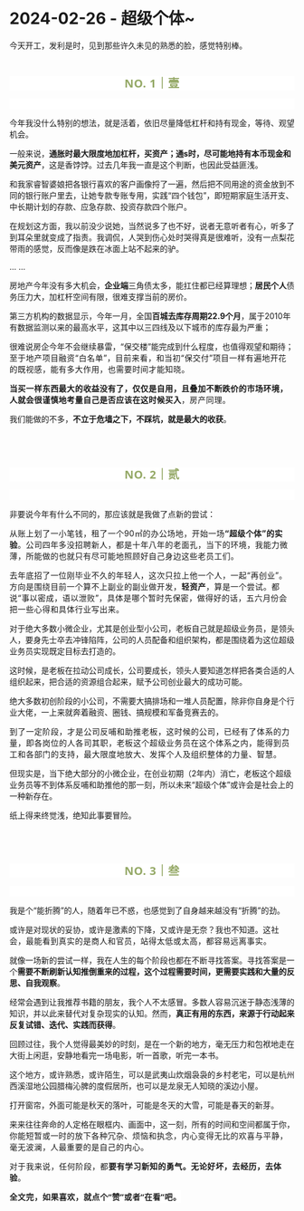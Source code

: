 # 2024-02-26 - 超级个体~

<p style="visibility: visible;">今天开工，发利是时，见到那些许久未见的熟悉的脸，感觉特别棒。</p><p style="visibility: visible;"><br style="visibility: visible;"></p><p style="outline: 0px;letter-spacing: 0.544px;text-wrap: wrap;color: rgb(34, 34, 34);font-family: -apple-system-font, system-ui, &quot;Helvetica Neue&quot;, &quot;PingFang SC&quot;, &quot;Hiragino Sans GB&quot;, &quot;Microsoft YaHei UI&quot;, &quot;Microsoft YaHei&quot;, Arial, sans-serif;background-color: rgb(255, 255, 255);text-align: center;visibility: visible;"><span style="outline: 0px;font-weight: bold;line-height: 25px;color: rgb(149, 169, 103);font-size: 20px;visibility: visible;">NO. 1｜壹</span></p><p style="outline: 0px;letter-spacing: 0.544px;text-wrap: wrap;color: rgb(34, 34, 34);font-family: -apple-system-font, system-ui, &quot;Helvetica Neue&quot;, &quot;PingFang SC&quot;, &quot;Hiragino Sans GB&quot;, &quot;Microsoft YaHei UI&quot;, &quot;Microsoft YaHei&quot;, Arial, sans-serif;background-color: rgb(255, 255, 255);text-align: center;visibility: visible;"><br style="outline: 0px;visibility: visible;"></p><p style="visibility: visible;">今年我没什么特别的想法，就是活着，依旧尽量降低杠杆和持有现金，等待、观望机会。</p><p style="visibility: visible;">一般来说，<strong style="visibility: visible;">通胀时最大限度地加杠杆，买资产；通s时，尽可能地持有本币现金和美元资产</strong>，这是香饽饽。过去几年我一直是这个判断，也因此受益匪浅。<br style="visibility: visible;"></p><p style="visibility: visible;">和我家睿智婆娘把各银行喜欢的客户画像捋了一遍，然后把不同用途的资金放到不同的银行账户里去，让她专款专账专用，实践“四个钱包”，即短期家庭生活开支、中长期计划的存款、应急存款、投资存款四个账户。</p><p style="visibility: visible;">在规划这方面，我以前没少说她，当然说多了也不好，说者无意听者有心，听多了到耳朵里就变成了指责。我调侃，人哭到伤心处时哭得真是很难听，没有一点梨花带雨的感觉，反而像是跌在冰面上站不起来的驴。<br style="visibility: visible;"></p><p style="visibility: visible;">... ...</p><p style="visibility: visible;">房地产今年没有多大机会，<strong style="visibility: visible;">企业端</strong>三角债太多，能扛住都已经算理想；<strong style="visibility: visible;">居民个人</strong>债务压力大，加杠杆空间有限，很难支撑当前的房价。</p><p style="visibility: visible;">第三方机构的数据显示，今年一月，全国<strong style="visibility: visible;">百城去库存周期22.9个月</strong>，属于2010年有数据监测以来的最高水平，这其中以三四线及以下城市的库存最为严重；</p><p style="visibility: visible;">很难说房企今年不会继续暴雷，“保交楼”能完成到什么程度，也值得观望和期待；<span style="font-size: var(--articleFontsize); letter-spacing: 0.034em; visibility: visible;">至于</span><span style="font-size: var(--articleFontsize); letter-spacing: 0.034em; visibility: visible;">地产项目融资“白名单</span><span style="font-size: var(--articleFontsize); letter-spacing: 0.034em; visibility: visible;">”，</span><span style="font-size: var(--articleFontsize); letter-spacing: 0.034em; visibility: visible;">目前来看，和当初“保交付”项目</span><span style="font-size: var(--articleFontsize); letter-spacing: 0.034em; visibility: visible;">一样有</span><span style="font-size: var(--articleFontsize); letter-spacing: 0.034em; visibility: visible;">遍地开花</span><span style="font-size: var(--articleFontsize); letter-spacing: 0.034em; visibility: visible;">的既视感，能有多大作用，也</span><span style="font-size: var(--articleFontsize); letter-spacing: 0.034em; visibility: visible;">需要时间</span><span style="font-size: var(--articleFontsize); letter-spacing: 0.034em; visibility: visible;">才能知晓。</span></p><p style="visibility: visible;"><strong style="visibility: visible;"><span style="font-size: var(--articleFontsize); letter-spacing: 0.034em; visibility: visible;">当买一样东西最大的收益没有了，仅仅是自用，且叠加不断跌价的市场环境，人就会很谨慎地考量自己是否应该在这时候买入</span></strong><span style="font-size: var(--articleFontsize); letter-spacing: 0.034em; visibility: visible;">，房产同理。</span></p><p style="visibility: visible;">我们能做的不多，<strong style="visibility: visible;">不立于危墙之下，不踩坑，就是最大的收获</strong>。<br style="visibility: visible;"></p><p style="visibility: visible;"><br style="visibility: visible;"></p><p style="visibility: visible;"><br style="visibility: visible;"></p><p style="outline: 0px;letter-spacing: 0.544px;text-wrap: wrap;color: rgb(34, 34, 34);font-family: -apple-system-font, system-ui, &quot;Helvetica Neue&quot;, &quot;PingFang SC&quot;, &quot;Hiragino Sans GB&quot;, &quot;Microsoft YaHei UI&quot;, &quot;Microsoft YaHei&quot;, Arial, sans-serif;background-color: rgb(255, 255, 255);text-align: center;visibility: visible;"><span style="outline: 0px;font-weight: bold;line-height: 25px;color: rgb(149, 169, 103);font-size: 20px;visibility: visible;">NO. 2｜贰</span></p><p style="outline: 0px;letter-spacing: 0.544px;text-wrap: wrap;color: rgb(34, 34, 34);font-family: -apple-system-font, system-ui, &quot;Helvetica Neue&quot;, &quot;PingFang SC&quot;, &quot;Hiragino Sans GB&quot;, &quot;Microsoft YaHei UI&quot;, &quot;Microsoft YaHei&quot;, Arial, sans-serif;background-color: rgb(255, 255, 255);text-align: center;visibility: visible;"><br style="outline: 0px;visibility: visible;"></p><p>非要说今年有什么不同的，那应该就是我做了点新的尝试：</p><p><span style="font-size: var(--articleFontsize);letter-spacing: 0.034em;">从账上</span><span style="font-size: var(--articleFontsize);letter-spacing: 0.034em;">划了一小笔钱，租了一个90㎡的</span><span style="font-size: var(--articleFontsize);letter-spacing: 0.034em;">办公</span><span style="font-size: var(--articleFontsize);letter-spacing: 0.034em;">场地，</span><span style="font-size: var(--articleFontsize);letter-spacing: 0.034em;">开始一场</span><strong><span style="font-size: var(--articleFontsize);letter-spacing: 0.034em;">“超级个体”的实验</span></strong><span style="font-size: var(--articleFontsize);letter-spacing: 0.034em;">。</span><span style="font-size: var(--articleFontsize);letter-spacing: 0.034em;">公司</span><span style="font-size: var(--articleFontsize);letter-spacing: 0.034em;">四年多没招聘新人</span><span style="font-size: var(--articleFontsize);letter-spacing: 0.034em;">，都是十年八年的老面孔</span><span style="font-size: var(--articleFontsize);letter-spacing: 0.034em;">，当下的环境</span><span style="font-size: var(--articleFontsize);letter-spacing: 0.034em;">，我</span><span style="font-size: var(--articleFontsize);letter-spacing: 0.034em;">能力微薄</span><span style="font-size: var(--articleFontsize);letter-spacing: 0.034em;">，所</span><span style="font-size: var(--articleFontsize);letter-spacing: 0.034em;">能做的</span><span style="font-size: var(--articleFontsize);letter-spacing: 0.034em;">也就只有</span><span style="font-size: var(--articleFontsize);letter-spacing: 0.034em;">尽可能</span><span style="font-size: var(--articleFontsize);letter-spacing: 0.034em;">地照顾好自己身边这些老员工们</span><span style="font-size: var(--articleFontsize);letter-spacing: 0.034em;">。</span></p><p><span style="font-size: var(--articleFontsize);letter-spacing: 0.034em;">去年底招了一位刚毕业不久的年轻人，这次只拉上他一个人，一起“再创业”。方向是围绕目前一个算不上副业的副业做开发，<strong>轻资产</strong>，算是一个尝试。</span><span style="font-size: var(--articleFontsize);letter-spacing: 0.034em;">都说</span><span style="font-size: var(--articleFontsize);letter-spacing: 0.034em;">“</span><span style="font-size: var(--articleFontsize);letter-spacing: 0.034em;">事以密成，</span><span style="font-size: var(--articleFontsize);letter-spacing: 0.034em;">语</span><span style="font-size: var(--articleFontsize);letter-spacing: 0.034em;">以泄败”，</span><span style="font-size: var(--articleFontsize);letter-spacing: 0.034em;">具体是哪个</span><span style="font-size: var(--articleFontsize);letter-spacing: 0.034em;">暂时先</span><span style="font-size: var(--articleFontsize);letter-spacing: 0.034em;">保密</span><span style="font-size: var(--articleFontsize);letter-spacing: 0.034em;">，做得好的话，</span><span style="font-size: var(--articleFontsize);letter-spacing: 0.034em;">五六月份会把一些心得</span><span style="font-size: var(--articleFontsize);letter-spacing: 0.034em;">和具体行业写出来。</span></p><p>对于绝大多数小微企业，尤其是创业型小公司，老板自己就是超级业务员，是领头人，要身先士卒去冲锋陷阵，公司的人员配备和组织架构，都是围绕着为这位超级业务员实现既定目标去打造的。<br></p><p>这时候，是老板在拉动公司成长，公司要成长，领头人要知道怎样把各类合适的人组织起来，把合适的资源组合起来，赋予公司创业最大的成功可能。</p><p>绝大多数初创阶段的小公司，不需要大搞排场和一堆人员配置，除非你自身是个行业大佬，一上来就奔着融资、圈钱、搞规模和军备竞赛去的。<br></p><p><span style="letter-spacing: 0.578px;text-wrap: wrap;">到了一定阶段，才是公司反哺和助推老板，这时候的公司，已经有了体系的力量，即各岗位的人各司其职，老板这个超级业务员在这个体系之内，能得到员工和各部门的支持，最大限度地放大、发挥个人及组织整体的力量、智慧。</span></p><p>但现实是，当下绝大部分的小微企业，在创业初期（2年内）消亡，老板这个超级业务员等不到体系反哺和助推他的那一刻，所以未来“超级个体”或许会是社会上的一种新存在。</p><p>纸上得来终觉浅，绝知此事要冒险。</p><p><br></p><p><br></p><p style="outline: 0px;letter-spacing: 0.544px;text-wrap: wrap;color: rgb(34, 34, 34);font-family: -apple-system-font, system-ui, &quot;Helvetica Neue&quot;, &quot;PingFang SC&quot;, &quot;Hiragino Sans GB&quot;, &quot;Microsoft YaHei UI&quot;, &quot;Microsoft YaHei&quot;, Arial, sans-serif;background-color: rgb(255, 255, 255);text-align: center;visibility: visible;"><span style="outline: 0px;font-weight: bold;line-height: 25px;color: rgb(149, 169, 103);font-size: 20px;visibility: visible;">NO. 3｜叁</span></p><p style="outline: 0px;letter-spacing: 0.544px;text-wrap: wrap;color: rgb(34, 34, 34);font-family: -apple-system-font, system-ui, &quot;Helvetica Neue&quot;, &quot;PingFang SC&quot;, &quot;Hiragino Sans GB&quot;, &quot;Microsoft YaHei UI&quot;, &quot;Microsoft YaHei&quot;, Arial, sans-serif;background-color: rgb(255, 255, 255);text-align: center;visibility: visible;"><br style="outline: 0px;visibility: visible;"></p><p>我是个“能折腾”的人，随着年已不惑，也感觉到了自身越来越没有“折腾”的劲。</p><p>或许是对现状的妥协，或许是激素的下降，又或许是无奈？我也不知道。<span style="font-size: var(--articleFontsize);letter-spacing: 0.034em;">这</span><span style="font-size: var(--articleFontsize);letter-spacing: 0.034em;">社会，最能看到真实的是商人和官员</span><span style="font-size: var(--articleFontsize);letter-spacing: 0.034em;">，站得太低或太高，都容易远离事实。</span></p><p>就像一场新的尝试一样，我在人生的每个阶段也都在不断寻找答案。寻找答案是一个<strong>需要不断刷新认知推倒重来的过程，这个过程需要时间，更需要实践和大量的反思、自我观察</strong>。</p><p>经常会遇到让我推荐书籍的朋友，我个人不太感冒。多数人容易沉迷于静态浅薄的知识，并以此来替代对复杂现实的认知。然而，<strong>真正有用的东西，来源于行动起来反复试错、迭代、实践而获得</strong>。</p><p><span style="">回顾过往，我个人觉得最美妙的时刻，是在一个新的地方，毫无压力和包袱地走在大街上闲逛，安静地看完一场电影，听一首歌，听完一本书。</span></p><p><span style="">这个地方，或许熟悉，或许陌生，可以是武夷山炊烟袅袅的乡村老宅，可以是杭州西溪湿地公园腊梅沁脾的度假居所，也可以是龙泉无人知晓的溪边小屋。</span></p><p><span style="">打开窗帘，外面可能是秋天的落叶，可能是冬天的大雪，可能是春天的新芽。</span></p><p>来来往往奔命的人定格在眼框内、画面中，这一刻，所有的时间和空间都属于你，<span style="font-size: var(--articleFontsize);letter-spacing: 0.034em;">你能短暂或一时的放下各种冗杂、烦恼和执念，</span><span style="font-size: var(--articleFontsize);letter-spacing: 0.034em;">内心变得无比的欢喜与平静，毫无波澜，</span><span style="font-size: var(--articleFontsize);letter-spacing: 0.034em;">人</span><span style="font-size: var(--articleFontsize);letter-spacing: 0.034em;">最重要的是自己的内心。</span></p><p><span style="letter-spacing: 0.578px;text-wrap: wrap;">对于我来说，</span><span style="letter-spacing: 0.578px;text-wrap: wrap;">任何阶段，都</span><strong style="letter-spacing: 0.578px;text-wrap: wrap;">要有学习新知的勇气。无论好坏，去经历，去体验</strong><span style="letter-spacing: 0.578px;text-wrap: wrap;">。</span></p><p style="margin-bottom: 0px;"><strong style="outline: 0px;font-family: system-ui, -apple-system, BlinkMacSystemFont, &quot;Helvetica Neue&quot;, &quot;PingFang SC&quot;, &quot;Hiragino Sans GB&quot;, &quot;Microsoft YaHei UI&quot;, &quot;Microsoft YaHei&quot;, Arial, sans-serif;letter-spacing: 0.544px;text-wrap: wrap;background-color: rgb(255, 255, 255);color: rgb(34, 34, 34);font-size: 16px;"><span style="outline: 0px;font-size: 14px;">全文完，如果喜欢，就点个“赞”或者“在看”吧。</span></strong><br></p><p style="display: none;"><mp-style-type data-value="3"></mp-style-type></p>